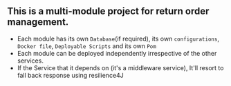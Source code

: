 ## This is a multi-module project for return order management.

- Each module has its own `Database`(if required), its own `configurations`, `Docker file`, `Deployable Scripts` and its own `Pom`
- Each module can be deployed independently irrespective of the other services.
- If the Service that it depends on (it's a middleware service), It'll resort to fall back response using resilience4J